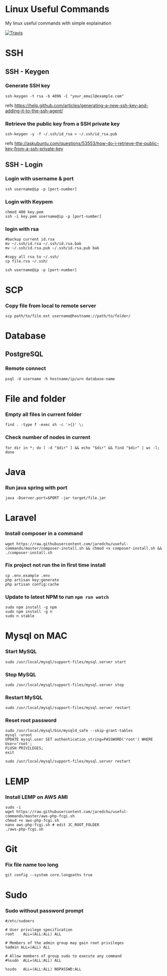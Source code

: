 # Linux Useful Commands
My linux useful commands with simple explaination

[![Travis](https://img.shields.io/travis/jaredchu/useful-commands.svg)](https://travis-ci.org/jaredchu/useful-commands)

# SSH
## SSH - Keygen

### Generate SSH key
```
ssh-keygen -t rsa -b 4096 -C "your_email@example.com"
```
refs https://help.github.com/articles/generating-a-new-ssh-key-and-adding-it-to-the-ssh-agent/

### Retrieve the public key from a SSH private key
```
ssh-keygen -y -f ~/.ssh/id_rsa > ~/.ssh/id_rsa.pub
```
refs http://askubuntu.com/questions/53553/how-do-i-retrieve-the-public-key-from-a-ssh-private-key

## SSH - Login 

### Login with username & port
```
ssh username@ip -p [port-number]
```
### Login with Keypem
```
chmod 400 key.pem
ssh -i key.pem username@ip -p [port-number]
```
### login with rsa
```
#backup current id.rsa
mv ~/.ssh/id.rsa ~/.ssh/id.rsa.bak
mv ~/.ssh/id.rsa.pub ~/.ssh/id.rsa.pub bak

#copy all rsa to ~/.ssh/
cp file.rsa ~/.ssh/

ssh username@ip -p [port-number]
```
# SCP
### Copy file from local to remote server
```
scp path/to/file.ext username@hostname://path/to/folder/
```
# Database
## PostgreSQL
### Remote connect
```
psql -U username -h hostname/ip/urn database-name
```
# File and folder
### Empty all files in current folder
```
find . -type f -exec sh -c '>{}' \;
```
### Check number of nodes in current 
```
for dir in *; do [ -d "$dir" ] && echo "$dir" && find "$dir" | wc -l; done
```

# Java
### Run java spring with port
```
java -Dserver.port=$PORT -jar target/file.jar
```
# Laravel
### Install composer in a command
```
wget https://raw.githubusercontent.com/jaredchu/useful-commands/master/composer-install.sh && chmod +x composer-install.sh && ./composer-install.sh
```
### Fix project not run the in first time install
```
cp .env.example .env
php artisan key:generate
php artisan config:cache
```
### Update to latest NPM to run `npm run watch`
```
sudo npm install -g npm
sudo npm install -g n
sudo n stable
```

# Mysql on MAC
### Start MySQL
```
sudo /usr/local/mysql/support-files/mysql.server start
```
### Stop MySQL
```
sudo /usr/local/mysql/support-files/mysql.server stop
```
### Restart MySQL
```
sudo /usr/local/mysql/support-files/mysql.server restart
```
### Reset root password
```
sudo /usr/local/mysql/bin/mysqld_safe --skip-grant-tables
mysql -uroot
UPDATE mysql.user SET authentication_string=PASSWORD('root') WHERE User='root';
FLUSH PRIVILEGES;
exit

sudo /usr/local/mysql/support-files/mysql.server restart
```
# LEMP
### Install LEMP on AWS AMI
```
sudo -i
wget https://raw.githubusercontent.com/jaredchu/useful-commands/master/aws-php-fcgi.sh
chmod +x aws-php-fcgi.sh
nano aws-php-fcgi.sh # edit JC_ROOT_FOLDER
./aws-php-fcgi.sh
```
# Git
### Fix file name too long
```
git config --system core.longpaths true
```
# Sudo
### Sudo without password prompt
```
#/etc/sudoers

# User privilege specification
root	ALL=(ALL:ALL) ALL

# Members of the admin group may gain root privileges
%admin ALL=(ALL) ALL

# Allow members of group sudo to execute any command
#%sudo	ALL=(ALL:ALL) ALL

%sudo	ALL=(ALL:ALL) NOPASSWD:ALL
```
